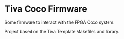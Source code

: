 Tiva Coco Firmware
==================

Some firmware to interact with the FPGA Coco system.

Project based on the Tiva Template Makefiles and library.

